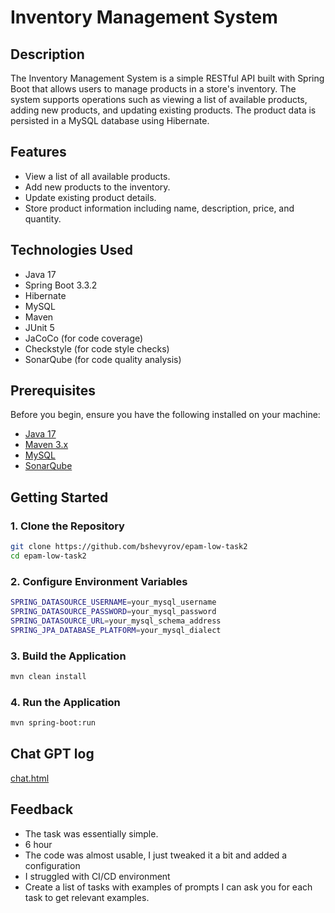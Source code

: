 # Inventory Management System

## Description

The Inventory Management System is a simple RESTful API built with Spring Boot that allows users to manage products in a store's inventory. The system supports operations such as viewing a list of available products, adding new products, and updating existing products. The product data is persisted in a MySQL database using Hibernate.

## Features

- View a list of all available products.
- Add new products to the inventory.
- Update existing product details.
- Store product information including name, description, price, and quantity.

## Technologies Used

- Java 17
- Spring Boot 3.3.2
- Hibernate
- MySQL
- Maven
- JUnit 5
- JaCoCo (for code coverage)
- Checkstyle (for code style checks)
- SonarQube (for code quality analysis)

## Prerequisites

Before you begin, ensure you have the following installed on your machine:

- [Java 17](https://www.oracle.com/java/technologies/javase/jdk17-archive-downloads.html)
- [Maven 3.x](https://maven.apache.org/download.cgi)
- [MySQL](https://www.mysql.com/downloads/)
- [SonarQube](https://www.sonarqube.org/downloads/)

## Getting Started

### 1. Clone the Repository

```bash
git clone https://github.com/bshevyrov/epam-low-task2
cd epam-low-task2 
```
### 2. Configure Environment Variables
```bash
SPRING_DATASOURCE_USERNAME=your_mysql_username
SPRING_DATASOURCE_PASSWORD=your_mysql_password
SPRING_DATASOURCE_URL=your_mysql_schema_address
SPRING_JPA_DATABASE_PLATFORM=your_mysql_dialect
```
### 3. Build the Application
```bash
mvn clean install
```
### 4. Run the Application
```bash
mvn spring-boot:run
```


## Chat GPT log


[chat.html](chat.html)


## Feedback
- The task was essentially simple.
- 6 hour
- The code was almost usable, I just tweaked it a bit and added a configuration
- I struggled with CI/CD environment
- Create a list of tasks with examples of prompts I can ask you for each task to get relevant examples. 
